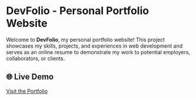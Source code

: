 # DevFolio - Personal Portfolio Website

Welcome to **DevFolio**, my personal portfolio website! This project showcases my skills, projects, and experiences in web development and serves as an online resume to demonstrate my work to potential employers, collaborators, or clients.

## 🌐 Live Demo

[Visit the Portfolio](https://fathemanida.github.io/Portfolio/DevFolio/)
